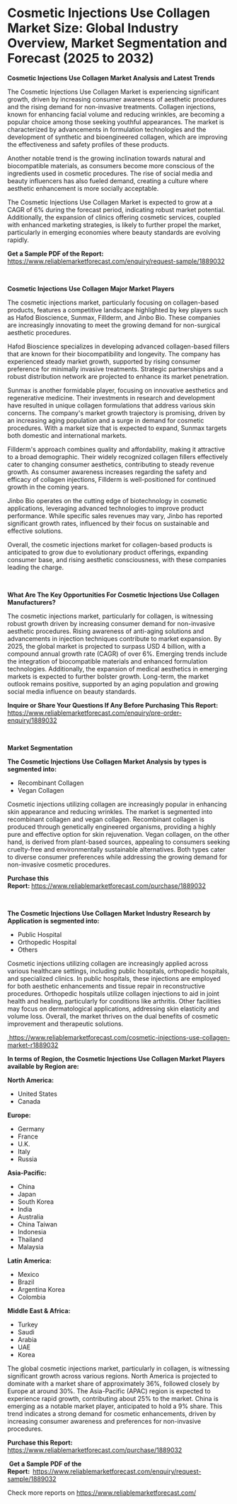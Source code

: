 <p><h1>Cosmetic Injections Use Collagen Market Size: Global Industry Overview, Market Segmentation and Forecast (2025 to 2032)</h1></p><p><strong>Cosmetic Injections Use Collagen Market Analysis and Latest Trends</strong></p>
<p><p>The Cosmetic Injections Use Collagen Market is experiencing significant growth, driven by increasing consumer awareness of aesthetic procedures and the rising demand for non-invasive treatments. Collagen injections, known for enhancing facial volume and reducing wrinkles, are becoming a popular choice among those seeking youthful appearances. The market is characterized by advancements in formulation technologies and the development of synthetic and bioengineered collagen, which are improving the effectiveness and safety profiles of these products.</p><p>Another notable trend is the growing inclination towards natural and biocompatible materials, as consumers become more conscious of the ingredients used in cosmetic procedures. The rise of social media and beauty influencers has also fueled demand, creating a culture where aesthetic enhancement is more socially acceptable. </p><p>The Cosmetic Injections Use Collagen Market is expected to grow at a CAGR of 6% during the forecast period, indicating robust market potential. Additionally, the expansion of clinics offering cosmetic services, coupled with enhanced marketing strategies, is likely to further propel the market, particularly in emerging economies where beauty standards are evolving rapidly.</p></p>
<p><strong>Get a Sample PDF of the Report:&nbsp;</strong> <a href="https://www.reliablemarketforecast.com/enquiry/request-sample/1889032?utm_campaign=1134&utm_medium=2&utm_source=Github&utm_content=ia&utm_term=14012025&utm_id=cosmetic-injections-use-collagen">https://www.reliablemarketforecast.com/enquiry/request-sample/1889032</a></p>
<p>&nbsp;</p>
<p><strong>Cosmetic Injections Use Collagen Major Market Players</strong></p>
<p><p>The cosmetic injections market, particularly focusing on collagen-based products, features a competitive landscape highlighted by key players such as Hafod Bioscience, Sunmax, Fillderm, and Jinbo Bio. These companies are increasingly innovating to meet the growing demand for non-surgical aesthetic procedures.</p><p>Hafod Bioscience specializes in developing advanced collagen-based fillers that are known for their biocompatibility and longevity. The company has experienced steady market growth, supported by rising consumer preference for minimally invasive treatments. Strategic partnerships and a robust distribution network are projected to enhance its market penetration.</p><p>Sunmax is another formidable player, focusing on innovative aesthetics and regenerative medicine. Their investments in research and development have resulted in unique collagen formulations that address various skin concerns. The company's market growth trajectory is promising, driven by an increasing aging population and a surge in demand for cosmetic procedures. With a market size that is expected to expand, Sunmax targets both domestic and international markets.</p><p>Fillderm's approach combines quality and affordability, making it attractive to a broad demographic. Their widely recognized collagen fillers effectively cater to changing consumer aesthetics, contributing to steady revenue growth. As consumer awareness increases regarding the safety and efficacy of collagen injections, Fillderm is well-positioned for continued growth in the coming years.</p><p>Jinbo Bio operates on the cutting edge of biotechnology in cosmetic applications, leveraging advanced technologies to improve product performance. While specific sales revenues may vary, Jinbo has reported significant growth rates, influenced by their focus on sustainable and effective solutions.</p><p>Overall, the cosmetic injections market for collagen-based products is anticipated to grow due to evolutionary product offerings, expanding consumer base, and rising aesthetic consciousness, with these companies leading the charge.</p></p>
<p>&nbsp;</p>
<p><strong>What Are The Key Opportunities For Cosmetic Injections Use Collagen Manufacturers?</strong></p>
<p><p>The cosmetic injections market, particularly for collagen, is witnessing robust growth driven by increasing consumer demand for non-invasive aesthetic procedures. Rising awareness of anti-aging solutions and advancements in injection techniques contribute to market expansion. By 2025, the global market is projected to surpass USD 4 billion, with a compound annual growth rate (CAGR) of over 6%. Emerging trends include the integration of biocompatible materials and enhanced formulation technologies. Additionally, the expansion of medical aesthetics in emerging markets is expected to further bolster growth. Long-term, the market outlook remains positive, supported by an aging population and growing social media influence on beauty standards.</p></p>
<p><strong>Inquire or Share Your Questions If Any Before Purchasing This Report:</strong> <a href="https://www.reliablemarketforecast.com/enquiry/pre-order-enquiry/1889032?utm_campaign=1134&utm_medium=2&utm_source=Github&utm_content=ia&utm_term=14012025&utm_id=cosmetic-injections-use-collagen">https://www.reliablemarketforecast.com/enquiry/pre-order-enquiry/1889032</a></p>
<p>&nbsp;</p>
<p><strong>Market Segmentation</strong></p>
<p><strong>The Cosmetic Injections Use Collagen Market Analysis by types is segmented into:</strong></p>
<p><ul><li>Recombinant Collagen</li><li>Vegan Collagen</li></ul></p>
<p><p>Cosmetic injections utilizing collagen are increasingly popular in enhancing skin appearance and reducing wrinkles. The market is segmented into recombinant collagen and vegan collagen. Recombinant collagen is produced through genetically engineered organisms, providing a highly pure and effective option for skin rejuvenation. Vegan collagen, on the other hand, is derived from plant-based sources, appealing to consumers seeking cruelty-free and environmentally sustainable alternatives. Both types cater to diverse consumer preferences while addressing the growing demand for non-invasive cosmetic procedures.</p></p>
<p><strong>Purchase this Report:&nbsp;</strong><a href="https://www.reliablemarketforecast.com/purchase/1889032?utm_campaign=1134&utm_medium=2&utm_source=Github&utm_content=ia&utm_term=14012025&utm_id=cosmetic-injections-use-collagen">https://www.reliablemarketforecast.com/purchase/1889032</a></p>
<p>&nbsp;</p>
<p><strong>The Cosmetic Injections Use Collagen Market Industry Research by Application is segmented into:</strong></p>
<p><ul><li>Public Hospital</li><li>Orthopedic Hospital</li><li>Others</li></ul></p>
<p><p>Cosmetic injections utilizing collagen are increasingly applied across various healthcare settings, including public hospitals, orthopedic hospitals, and specialized clinics. In public hospitals, these injections are employed for both aesthetic enhancements and tissue repair in reconstructive procedures. Orthopedic hospitals utilize collagen injections to aid in joint health and healing, particularly for conditions like arthritis. Other facilities may focus on dermatological applications, addressing skin elasticity and volume loss. Overall, the market thrives on the dual benefits of cosmetic improvement and therapeutic solutions.</p></p>
<p><a href="https://www.reliablemarketforecast.com/cosmetic-injections-use-collagen-market-r1889032?utm_campaign=1134&utm_medium=2&utm_source=Github&utm_content=ia&utm_term=14012025&utm_id=cosmetic-injections-use-collagen">&nbsp;https://www.reliablemarketforecast.com/cosmetic-injections-use-collagen-market-r1889032</a></p>
<p><strong>In terms of Region, the Cosmetic Injections Use Collagen Market Players available by Region are:</strong></p>
<p>
    <p> <strong> North America: </strong>
        <ul>
            <li>United States</li>
            <li>Canada</li>
        </ul>
        </p> 
    <p> <strong> Europe: </strong>
        <ul>
            <li>Germany</li>
            <li>France</li>
            <li>U.K.</li>
            <li>Italy</li>
            <li>Russia</li>
        </ul>
        </p> 
    <p> <strong> Asia-Pacific: </strong>
        <ul>
            <li>China</li>
            <li>Japan</li>
            <li>South Korea</li>
            <li>India</li>
            <li>Australia</li>
            <li>China Taiwan</li>
            <li>Indonesia</li>
            <li>Thailand</li>
            <li>Malaysia</li>
        </ul>
        </p> 
    <p> <strong> Latin America: </strong>
        <ul>
            <li>Mexico</li>
            <li>Brazil</li>
            <li>Argentina Korea</li>
            <li>Colombia</li>
        </ul>
        </p> 
    <p> <strong> Middle East & Africa: </strong>
        <ul>
            <li>Turkey</li>
            <li>Saudi</li>
            <li>Arabia</li>
            <li>UAE</li>
            <li>Korea</li>
        </ul>
    </p>
    </p>
<p><p>The global cosmetic injections market, particularly in collagen, is witnessing significant growth across various regions. North America is projected to dominate with a market share of approximately 36%, followed closely by Europe at around 30%. The Asia-Pacific (APAC) region is expected to experience rapid growth, contributing about 25% to the market. China is emerging as a notable market player, anticipated to hold a 9% share. This trend indicates a strong demand for cosmetic enhancements, driven by increasing consumer awareness and preferences for non-invasive procedures.</p></p>
<p><strong>Purchase this Report: </strong><a href="https://www.reliablemarketforecast.com/purchase/1889032?utm_campaign=1134&utm_medium=2&utm_source=Github&utm_content=ia&utm_term=14012025&utm_id=cosmetic-injections-use-collagen">https://www.reliablemarketforecast.com/purchase/1889032</a></p>
<p>&nbsp;<strong>Get a Sample PDF of the Report:&nbsp;&nbsp;</strong><a href="https://www.reliablemarketforecast.com/enquiry/request-sample/1889032?utm_campaign=1134&utm_medium=2&utm_source=Github&utm_content=ia&utm_term=14012025&utm_id=cosmetic-injections-use-collagen">https://www.reliablemarketforecast.com/enquiry/request-sample/1889032</a></p>
<p><strong></strong></p>
<p>Check more reports on <a href="https://www.reliablemarketforecast.com/?utm_campaign=1134&utm_medium=2&utm_source=Github&utm_content=ia&utm_term=14012025&utm_id=cosmetic-injections-use-collagen">https://www.reliablemarketforecast.com/</a></p>